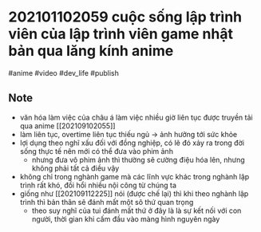# 202101102059 cuộc sống lập trình viên của lập trình viên game nhật bản qua lăng kính anime

#anime #video #dev_life #publish

## Note

- văn hóa làm việc của châu á làm việc nhiều giờ liên tục được truyền tải qua anime [[202109102055]]
- làm liên tục, overtime liên tục thiếu ngủ -> ảnh hưởng tới sức khỏe
- lợi dụng theo nghĩ xấu đối với đồng nghiệp, có lẽ đó xảy ra trong đời sống thực tế nên mới có thể đưa vào phim ảnh
    * nhưng đưa vô phim ảnh thì thường sẽ cường điệu hóa lên, nhưng không phải tất cả điều vậy
- không chỉ trong nghành game mà các lĩnh vực khác trong nghành lập trình rất khó, đồi hổi nhiều nội công từ chúng ta
- giống như [[202109112225]] nói (được chế lại) thì khi theo nghành lập trình thì bản thân sẽ đánh mất một sô thứ quan trọng
    * theo suy nghĩ của tui đánh mất thứ ở đây là là sự kết nối với con người, thời gian khi cấm đầu vào màng hình nguyên ngày
